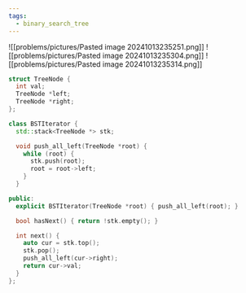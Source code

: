 ```yaml
---
tags:
  - binary_search_tree
---
```

![[problems/pictures/Pasted image 20241013235251.png]]
![[problems/pictures/Pasted image 20241013235304.png]]
![[problems/pictures/Pasted image 20241013235314.png]]



```c++
struct TreeNode {
  int val;
  TreeNode *left;
  TreeNode *right;
};

class BSTIterator {
  std::stack<TreeNode *> stk;

  void push_all_left(TreeNode *root) {
    while (root) {
      stk.push(root);
      root = root->left;
    }
  }

public:
  explicit BSTIterator(TreeNode *root) { push_all_left(root); }

  bool hasNext() { return !stk.empty(); }

  int next() {
    auto cur = stk.top();
    stk.pop();
    push_all_left(cur->right);
    return cur->val;
  }
};
```
